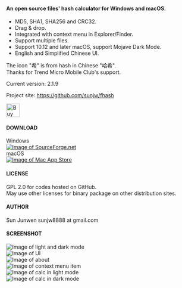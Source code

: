 #### An open source files' hash calculator for Windows and macOS.
 * MD5, SHA1, SHA256 and CRC32.
 * Drag & drop.
 * Integrated with context menu in Explorer/Finder.
 * Support multiple files.
 * Support 10.12 and later macOS, support Mojave Dark Mode.
 * English and Simplified Chinese UI.

The icon "希" is from hash in Chinese "哈希".   
Thanks for Trend Micro Mobile Club's support.   
   
Current version: 2.1.9

Project site: https://github.com/sunjw/fhash

<a href="https://ko-fi.com/Y8Y72L3FZ"><img src="https://cdn.ko-fi.com/cdn/kofi4.png?v=2" alt="Buy Me a Coffee at ko-fi.com" height="36"></a>

#### DOWNLOAD
Windows   
[![Image of SourceForge.net](https://raw.githubusercontent.com/sunjw/fhash/master/doc/sflogo.png)](https://sourceforge.net/projects/fhash/files/2.1.9/)   
macOS   
[![Image of Mac App Store](https://raw.githubusercontent.com/sunjw/fhash/master/doc/Download_on_the_Mac_App_Store_Badge_US-UK_165x40.png)](https://itunes.apple.com/us/app/fhash/id1055555711?mt=12)

#### LICENSE
GPL 2.0 for codes hosted on GitHub.   
May use other licenses for binary package on other distribution sites.

#### AUTHOR
Sun Junwen sunjw8888 at gmail.com

#### SCREENSHOT
![Image of light and dark mode](https://raw.githubusercontent.com/sunjw/fhash/master/doc/mac_new_progress_joint.png)   
![Image of UI](https://raw.githubusercontent.com/sunjw/fhash/master/doc/mac_ui.jpg)   
![Image of about](https://raw.githubusercontent.com/sunjw/fhash/master/doc/mac_about.jpg)   
![Image of context menu item](https://raw.githubusercontent.com/sunjw/fhash/master/doc/mac_context_menu_item.jpg)   
![Image of calc in light mode](https://raw.githubusercontent.com/sunjw/fhash/master/doc/mac_new_progress_light.png)   
![Image of calc in dark mode](https://raw.githubusercontent.com/sunjw/fhash/master/doc/mac_new_progress_dark.png)   
